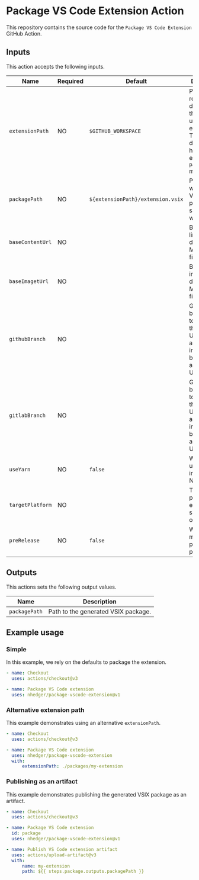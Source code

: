 # Package VS Code Extension Action

This repository contains the source code for the `Package VS Code Extension` GitHub Action.

## Inputs

This action accepts the following inputs.

| Name             | Required | Default                          | Description                                                                                                                      |
| ---------------- | -------- | -------------------------------- | -------------------------------------------------------------------------------------------------------------------------------- |
| `extensionPath`  | NO       | `$GITHUB_WORKSPACE`                             | Path to the root directory of the unpackaged extension. This is the directoy that holds the extension's `package.json` manifest. |
| `packagePath`    | NO       | `${extensionPath}/extension.vsix` | Path to which the VSIX package should be written                                                                                 |
| `baseContentUrl` | NO       |                                  | Base URL for links detected in Markdown files.                                                                                   |
| `baseImagetUrl`  | NO       |                                  | Base URL for images detected in Markdown files.                                                                                  |
| `githubBranch`   | NO       |                                  | GitHub branch used to publish the package. Used to automatically infer the base content and images URI.                          |
| `gitlabBranch`   | NO       |                                  | GitLab branch used to publish the package. Used to automatically infer the base content and images URI.                          |
| `useYarn`        | NO       | `false`                          | Whether to use Yarn instead of NPM.                                                                                              |
| `targetPlatform` | NO       |                                  | Target platform the extension should run on.                                                                                     |
| `preRelease`     | NO       | `false`                          | Whether to mark the package as a pre-release.                                                                                    |

## Outputs

This actions sets the following output values.

| Name          | Description                         |
| ------------- | ----------------------------------- |
| `packagePath` | Path to the generated VSIX package. |

## Example usage

### Simple

In this example, we rely on the defaults to package the extension.

```yaml
- name: Checkout
  uses: actions/checkout@v3

- name: Package VS Code extension
  uses: nhedger/package-vscode-extension@v1
```

### Alternative extension path

This example demonstrates using an alternative `extensionPath`.

```yaml
- name: Checkout
  uses: actions/checkout@v3

- name: Package VS Code extension
  uses: nhedger/package-vscode-extension
  with:
      extensionPath: ./packages/my-extension
```

### Publishing as an artifact

This example demonstrates publishing the generated VSIX package as an artifact.

```yaml
- name: Checkout
  uses: actions/checkout@v3

- name: Package VS Code extension
  id: package
  uses: nhedger/package-vscode-extension@v1

- name: Publish VS Code extension artifact
  uses: actions/upload-artifact@v3
  with:
      name: my-extension
      path: ${{ steps.package.outputs.packagePath }}
```
